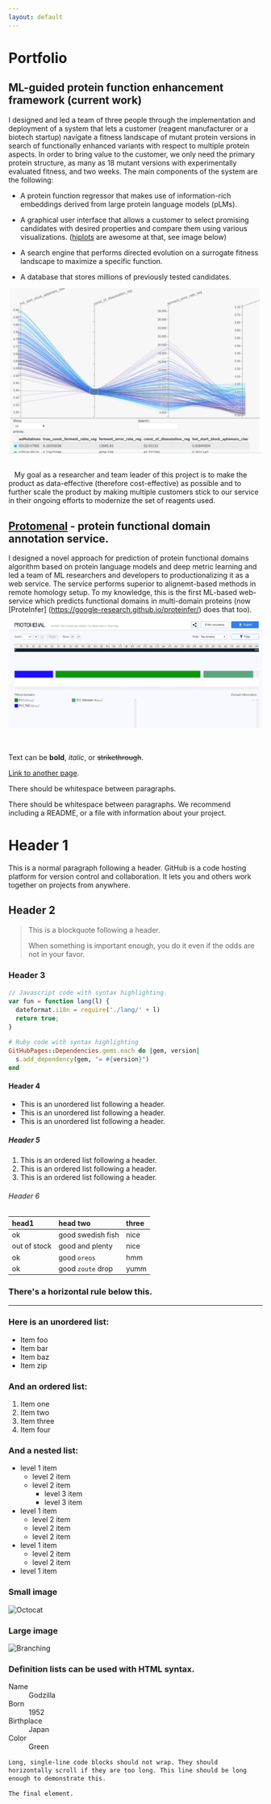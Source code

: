 ```yaml
---
layout: default
---
```


# Portfolio

## ML-guided protein function enhancement framework (current work)
I designed and led a team of three people through the implementation and deployment of a system that lets a customer (reagent manufacturer or a biotech startup) navigate a fitness landscape of mutant protein versions in search of functionally enhanced variants with respect to multiple protein aspects. In order to bring value to the customer, we only need the primary protein structure, as many as 18 mutant versions with experimentally evaluated fitness, and two weeks. The main components of the system are the following: 

* A protein function regressor that makes use of information-rich embeddings derived from large protein language models (pLMs).

* A graphical user interface that allows a customer to select promising candidates with desired properties and compare them using various visualizations.
([hiplots](https://pypi.org/project/hiplot/) are awesome at that, see image below)
* A search engine that performs directed evolution on a surrogate fitness landscape to maximize a specific function.
* A database that stores millions of previously tested candidates.

<center><img src="/assets/img/enhancement_hiplot.png"/></center>
<br>


   My goal as a researcher and team leader of this project is to make the product as data-effective (therefore cost-effective) as possible and to further scale the product by making multiple customers stick to our service in their ongoing efforts to modernize the set of reagents used.

## [Protomenal](https://protomenal.com) - protein functional domain annotation service.
  I designed a novel approach for prediction of protein functional domains algorithm based on protein language models and deep metric learning and led a team of
ML researchers and developers to productionalizing it as a web service. The service performs superior to alignemt-based methods in remote homology setup.  To my knowledge, this is the first ML-based web-service which predicts functional domains in multi-domain proteins (now [ProteInfer] (https://google-research.github.io/proteinfer/) does that too).

<center><img src="/assets/img/protomenal.png"/></center>
<br>

## 


Text can be **bold**, _italic_, or ~~strikethrough~~.

[Link to another page](./another-page.html).

There should be whitespace between paragraphs.

There should be whitespace between paragraphs. We recommend including a README, or a file with information about your project.

# Header 1

This is a normal paragraph following a header. GitHub is a code hosting platform for version control and collaboration. It lets you and others work together on projects from anywhere.

## Header 2

> This is a blockquote following a header.
>
> When something is important enough, you do it even if the odds are not in your favor.

### Header 3

```js
// Javascript code with syntax highlighting.
var fun = function lang(l) {
  dateformat.i18n = require('./lang/' + l)
  return true;
}
```

```ruby
# Ruby code with syntax highlighting
GitHubPages::Dependencies.gems.each do |gem, version|
  s.add_dependency(gem, "= #{version}")
end
```

#### Header 4

*   This is an unordered list following a header.
*   This is an unordered list following a header.
*   This is an unordered list following a header.

##### Header 5

1.  This is an ordered list following a header.
2.  This is an ordered list following a header.
3.  This is an ordered list following a header.

###### Header 6

| head1        | head two          | three |
|:-------------|:------------------|:------|
| ok           | good swedish fish | nice  |
| out of stock | good and plenty   | nice  |
| ok           | good `oreos`      | hmm   |
| ok           | good `zoute` drop | yumm  |

### There's a horizontal rule below this.

* * *

### Here is an unordered list:

*   Item foo
*   Item bar
*   Item baz
*   Item zip

### And an ordered list:

1.  Item one
1.  Item two
1.  Item three
1.  Item four

### And a nested list:

- level 1 item
  - level 2 item
  - level 2 item
    - level 3 item
    - level 3 item
- level 1 item
  - level 2 item
  - level 2 item
  - level 2 item
- level 1 item
  - level 2 item
  - level 2 item
- level 1 item

### Small image

![Octocat](https://github.githubassets.com/images/icons/emoji/octocat.png)

### Large image

![Branching](https://guides.github.com/activities/hello-world/branching.png)


### Definition lists can be used with HTML syntax.

<dl>
<dt>Name</dt>
<dd>Godzilla</dd>
<dt>Born</dt>
<dd>1952</dd>
<dt>Birthplace</dt>
<dd>Japan</dd>
<dt>Color</dt>
<dd>Green</dd>
</dl>

```
Long, single-line code blocks should not wrap. They should horizontally scroll if they are too long. This line should be long enough to demonstrate this.
```

```
The final element.
```
